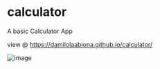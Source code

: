 # calculator
A basic Calculator App

view @ https://damilolaabiona.github.io/calculator/





![image](https://user-images.githubusercontent.com/99470227/189033127-28d3466c-3d6f-4505-8ac4-71c364009d23.png)

